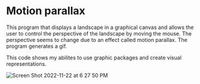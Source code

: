 # Motion parallax

This program that displays a landscape in a graphical canvas and allows the user to control the perspective of the landscape by moving the mouse. The perspective seems to change due to an effect called motion parallax. The program generates a gif. 

This code shows my abilites to use graphic packages and create visual representations. 

![Screen Shot 2022-11-22 at 6 27 50 PM](https://user-images.githubusercontent.com/6331985/203453388-591dae45-2cfd-4345-9b56-55eda2efc2d6.png)

